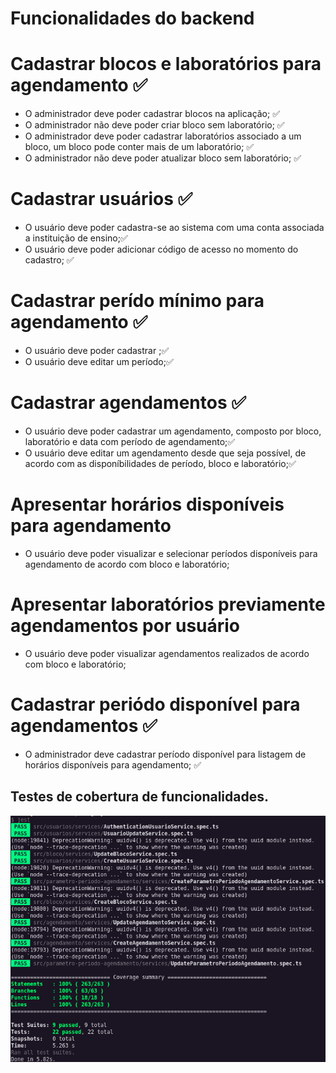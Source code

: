 # Funcionalidades do backend

# Cadastrar blocos e laboratórios para agendamento ✅
 - O administrador deve poder cadastrar blocos na aplicação; ✅
 - O administrador não deve poder criar bloco sem laboratório; ✅
 - O administrador deve poder cadastrar laboratórios associado a um bloco, um bloco pode conter mais de um laboratório; ✅
 - O administrador não deve poder atualizar bloco sem laboratório; ✅

# Cadastrar usuários ✅
 - O usuário deve poder cadastra-se ao sistema com uma conta associada a instituição de ensino;✅
 - O usuário deve poder adicionar código de acesso no momento do cadastro; ✅

# Cadastrar perído mínimo para agendamento ✅
 - O usuário deve poder cadastrar ;✅
 - O usuário deve editar um período;✅

# Cadastrar agendamentos ✅
 - O usuário deve poder cadastrar um agendamento, composto por bloco, laboratório e data com período de agendamento;✅
 - O usuário deve editar um agendamento desde que seja possível, de acordo com as disponíbilidades de período, bloco e laboratório;✅

# Apresentar horários disponíveis para agendamento
 - O usuário deve poder visualizar e selecionar períodos disponíveis para agendamento de acordo com bloco e laboratório;

# Apresentar laboratórios previamente agendamentos por usuário
 - O usuário deve poder visualizar agendamentos realizados de acordo com bloco e laboratório;

# Cadastrar periódo disponível para agendamentos   ✅
- O administrador deve cadastrar período disponível para listagem de horários disponíveis para agendamento;  ✅
 
## Testes de cobertura de funcionalidades.

 <img alt='GitHub language count' src='.github/teste-parametro-periodo-agendamento-2021-05-17 21-02-10.png'>
